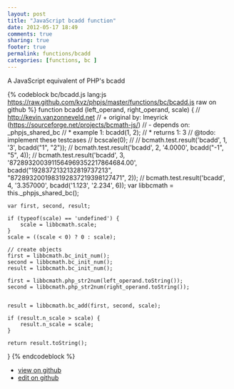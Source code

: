 ```yaml
---
layout: post
title: "JavaScript bcadd function"
date: 2012-05-17 18:49
comments: true
sharing: true
footer: true
permalink: functions/bcadd
categories: [functions, bc ]
---
```

A JavaScript equivalent of PHP's bcadd
<!-- more -->
{% codeblock bc/bcadd.js lang:js https://raw.github.com/kvz/phpjs/master/functions/bc/bcadd.js raw on github %}
function bcadd (left_operand, right_operand, scale) {
    // http://kevin.vanzonneveld.net
    // +   original by: lmeyrick (https://sourceforge.net/projects/bcmath-js/)
    // -    depends on: _phpjs_shared_bc
    // *     example 1: bcadd(1, 2);
    // *     returns 1: 3
    //  @todo: implement these testcases
    //        bcscale(0);
    //
    //        bcmath.test.result('bcadd', 1, '3', bcadd("1", "2"));
    //        bcmath.test.result('bcadd', 2, '4.0000', bcadd("-1", "5", 4));
    //        bcmath.test.result('bcadd', 3, '8728932003911564969352217864684.00', bcadd("1928372132132819737213", "8728932001983192837219398127471", 2));
    //        bcmath.test.result('bcadd', 4, '3.357000', bcadd('1.123', '2.234', 6));
    var libbcmath = this._phpjs_shared_bc();

    var first, second, result;

    if (typeof(scale) == 'undefined') {
        scale = libbcmath.scale;
    }
    scale = ((scale < 0) ? 0 : scale);

    // create objects
    first = libbcmath.bc_init_num();
    second = libbcmath.bc_init_num();
    result = libbcmath.bc_init_num();

    first = libbcmath.php_str2num(left_operand.toString());
    second = libbcmath.php_str2num(right_operand.toString());


    result = libbcmath.bc_add(first, second, scale);

    if (result.n_scale > scale) {
        result.n_scale = scale;
    }

    return result.toString();
}
{% endcodeblock %}
<ul>
 <li><a href="https://github.com/kvz/phpjs/blob/master/functions/bc/bcadd.js">view on github</a></li>
 <li><a href="https://github.com/kvz/phpjs/edit/master/functions/bc/bcadd.js">edit on github</a></li>
</ul>
